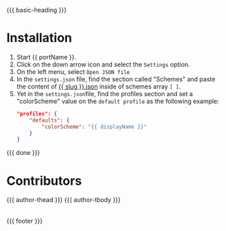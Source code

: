 {{{ basic-heading }}}

# Installation
1. Start {{ portName }}.
2. Click on the down arrow icon and select the `Settings` option.
3. On the left menu, select `Open JSON file`
4. In the `settings.json` file, find the section called "Schemes" and paste the content of [{{ slug }}.json](https://raw.githubusercontent.com/daltonmenezes/aura-theme/main/packages/windows-terminal/aura-theme.json) inside of schemes array `[ ]`.
5. Yet in the `settings.json`file, find the profiles section and set a "colorScheme" value on the `default profile` as the following example:
    ```json
    "profiles": {
        "defaults": {
            "colorScheme": "{{ displayName }}"
        }
    }
    ```

{{{ done }}}

# Contributors
<table>
  <thead>
    <tr>
      {{{ author-thead }}}
    </tr>
  </thead>

  <tbody>
    <tr>
      {{{ author-tbody }}}
    </tr>
  </tbody>
</table>

{{{ footer }}}